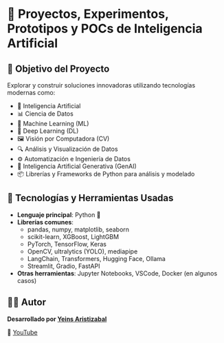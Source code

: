 # 🧠 Proyectos, Experimentos, Prototipos y POCs de Inteligencia Artificial

## 🎯 Objetivo del Proyecto

Explorar y construir soluciones innovadoras utilizando tecnologías modernas como:

- 🤖 Inteligencia Artificial
- 📊 Ciencia de Datos
- 🧮 Machine Learning (ML)
- 🧠 Deep Learning (DL)
- 🖼️ Visión por Computadora (CV)
- 🔍 Análisis y Visualización de Datos
- ⚙️ Automatización e Ingeniería de Datos
- 🤯 Inteligencia Artificial Generativa (GenAI)
- 📦 Librerías y Frameworks de Python para análisis y modelado


## 📌 Tecnologías y Herramientas Usadas

- **Lenguaje principal**: Python 🐍
- **Librerías comunes**:
  - pandas, numpy, matplotlib, seaborn
  - scikit-learn, XGBoost, LightGBM
  - PyTorch, TensorFlow, Keras
  - OpenCV, ultralytics (YOLO), mediapipe
  - LangChain, Transformers, Hugging Face, Ollama
  - Streamlit, Gradio, FastAPI
- **Otras herramientas**: Jupyter Notebooks, VSCode, Docker (en algunos casos)

## 🧑‍💻 Autor

**Desarrollado por [Yeins Aristizabal](https://www.linkedin.com/in/yeins-aristizabal/)**

🔗 [YouTube](https://www.youtube.com/@yeins-aristizabal-ai)